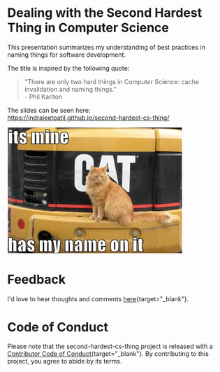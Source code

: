 # Dealing with the Second Hardest Thing in Computer Science

This presentation summarizes my understanding of best practices in naming things for software development.

The title is inspired by the following quote:

> "There are only two hard things in Computer Science: cache invalidation and naming things."</br>
> \- Phil Karlton

The slides can be seen here:<br>
<https://indrajeetpatil.github.io/second-hardest-cs-thing/>

<a href="https://indrajeetpatil.github.io/second-hardest-cs-thing/" target="_blank">
<img src="images/cat.png" alt="introductory slide" width="400"/>
</a>

# Feedback

I'd love to hear thoughts and comments [here](https://github.com/IndrajeetPatil/second-hardest-cs-thing/issues){target="_blank"}.

# Code of Conduct

Please note that the second-hardest-cs-thing project is released with a [Contributor Code of Conduct](https://contributor-covenant.org/version/2/1/CODE_OF_CONDUCT.html){target="_blank"}. By contributing to this project, you agree to abide by its terms.
